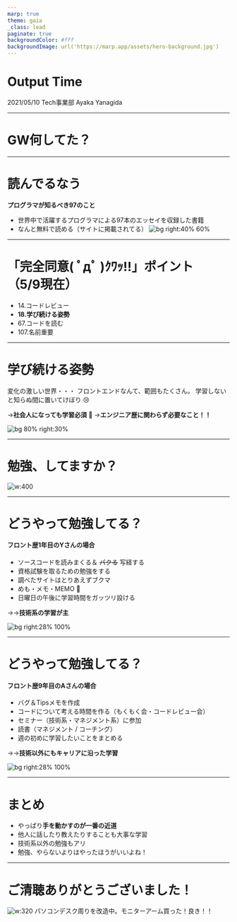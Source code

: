 ```yaml
---
marp: true
theme: gaia
_class: lead
paginate: true
backgroundColor: #fff
backgroundImage: url('https://marp.app/assets/hero-background.jpg')
---
```


# Output Time

2021/05/10
Tech事業部
Ayaka Yanagida

---

<!-- _class: lead -->
# GW何してた？

---

# 読んでるなう
**プログラマが知るべき97のこと**
- 世界中で活躍するプログラマによる97本のエッセイを収録した書籍
- なんと無料で読める（サイトに掲載されてる）
![bg right:40% 60%](https://images-na.ssl-images-amazon.com/images/I/511RPej0BNL._SX351_BO1,204,203,200_.jpg)

---

# 「完全同意( ﾟдﾟ )ｸﾜｯ!!」ポイント<br>（5/9現在）

- 14.コードレビュー
- **18.学び続ける姿勢**
- 67.コードを読む
- 107.名前重要

---


# 学び続ける姿勢

変化の激しい世界・・・
フロントエンドなんて、範囲もたくさん。
学習しないと知らぬ間に置いてけぼり :cry:

→**社会人になっても学習必須** :book:
→**エンジニア歴に関わらず必要なこと！！**

![bg 80% right:30%](https://2.bp.blogspot.com/-bQYANW7prHw/Wc8f8soXACI/AAAAAAABHJc/ErtDG5TFSLggiJjEGONoHGPMkoW-9fqwwCLcBGAs/s800/study_woman_normal.png)

---
<!-- _class: lead -->
# 勉強、してますか？
![w:400](https://2.bp.blogspot.com/-6oP_jngnggg/W1a5LXkH7vI/AAAAAAABNkY/GquvWCnAcEwDXKFEnKdidw3pW4-CbHOqgCLcBGAs/s800/study_book_neochi_woman.png)

---

# どうやって勉強してる？
#### フロント歴1年目のYさんの場合

- ソースコードを読みまくる＆ ~~パクる~~ 写経する
- 資格試験を取るための勉強をする
- 調べたサイトはとりあえずブクマ
- めも・メモ・MEMO :ledger:
- 日曜日の午後に学習時間をガッツリ設ける

→→**技術系の学習が主**

![bg right:28% 100%](https://2.bp.blogspot.com/-gmL_AD3K3_w/Vt_uC7eJm9I/AAAAAAAA4sY/XutAJJ49XS4/s800/study_wakaranai_girl.png)

---

# どうやって勉強してる？
#### フロント歴9年目のAさんの場合

- バグ＆Tipsメモを作成
- コードについて考える時間を作る（もくもく会・コードレビュー会）
- セミナー（技術系・マネジメント系）に参加
- 読書（マネジメント / コーチング）
- 週の初めに学習したいことをまとめる

→→**技術以外にもキャリアに沿った学習**

![bg right:28% 100%](https://4.bp.blogspot.com/-nzS9gWwIp-U/Wc8f7rVBhNI/AAAAAAABHJU/MsS95DCXm8Yhu5Sh-vtXR7USUJivjorRQCLcBGAs/s800/study_woman_headphone.png)


---

# まとめ
- やっぱり**手を動かすのが一番の近道**
- 他人に話したり教えたりすることも大事な学習
- 技術系以外の勉強もアリ
- 勉強、やらないよりはやったほうがいいよね！

---
<!-- _class: lead -->
# ご清聴ありがとうございました！
![w:320](https://3.bp.blogspot.com/-b0SSu1RAEhk/WQvvd3kckqI/AAAAAAABEHk/h6HL0h_KAuQ980SD-OrY9t4ctsDRPIqTACLcB/s800/work_desk_kirei.png)
パソコンデスク周りを改造中。モニターアーム買った！良き！！